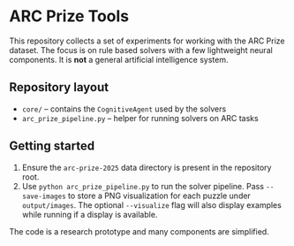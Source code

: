 # ARC Prize Tools

This repository collects a set of experiments for working with the ARC Prize dataset. The focus is on
rule based solvers with a few lightweight neural components.  It is **not** a general artificial intelligence system.

## Repository layout

- `core/` – contains the `CognitiveAgent` used by the solvers
- `arc_prize_pipeline.py` – helper for running solvers on ARC tasks

## Getting started

1. Ensure the `arc-prize-2025` data directory is present in the repository root.
2. Use `python arc_prize_pipeline.py` to run the solver pipeline.
   Pass `--save-images` to store a PNG visualization for each puzzle under
   `output/images`. The optional `--visualize` flag will also display
   examples while running if a display is available.

The code is a research prototype and many components are simplified.

